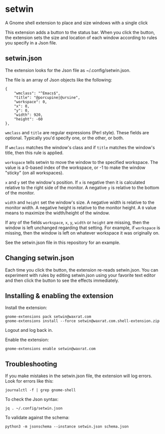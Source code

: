 # setwin

A Gnome shell extension to place and size windows with a single click

This extension adds a button to the status bar. When you click the button, the
extension sets the size and location of each window according to rules you
specify in a Json file.

## setwin.json

The extension looks for the Json file as ~/.config/setwin.json.

The file is an array of Json objects like the following:

    {
        "wmclass": "^Emacs$",
        "title": "@porcupine|@ursine",
        "workspace": 0,
        "x": 0,
        "y": 0,
        "width": 920,
        "height": -60
    },

`wmclass` and `title` are regular expressions (Perl style). These fields are
optional. Typically you'd specify one, or the other, or both.

If `wmclass` matches the window's class and if `title` matches the window's
title, then this rule is applied.

`workspace` tells setwin to move the window to the specified
workspace. The value is a 0-based index of the workspace, or -1 to make the
window "sticky" (on all workspaces).

`x` and `y` set the window's position. If `x` is negative then it is calculated
relative to the right side of the monitor. A negative `y` is relative to the
bottom of the monitor.

`width` and `height` set the window's size. A negative width is relative to the
monitor width. A negative height is relative to the monitor height. A `0` value
means to maximize the width/height of the window.

If any of the fields `workspace`, `x`, `y`, `width` or `height` are missing,
then the window is left unchanged regarding that setting.  For example, if
`workspace` is missing, then the window is left on whatever workspace it was
originally on.

See the setwin.json file in this repository for an example.

## Changing setwin.json

Each time you click the button, the extension re-reads setwin.json. You can
experiment with rules by editing setwin.json using your favorite text editor and
then click the button to see the effects immediately.

## Installing & enabling the extension

Install the extension:

    gnome-extensions pack setwin@waxrat.com
    gnome-extensions install --force setwin@waxrat.com.shell-extension.zip

Logout and log back in.

Enable the extension:

    gnome-extensions enable setwin@waxrat.com

## Troubleshooting

If you make mistakes in the setwin.json file, the extension will log errors.
Look for errors like this:

    journalctl -f | grep gnome-shell

To check the Json syntax:

    jq . ~/.config/setwin.json

To validate against the schema:

    python3 -m jsonschema --instance setwin.json schema.json
